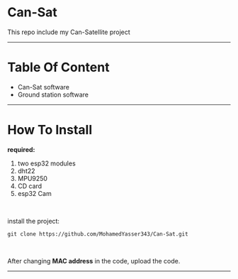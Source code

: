 # Can-Sat

This repo include my Can-Satellite project

---

# Table Of Content

* Can-Sat software
* Ground station software

---

# How To Install

**required:**
1. two esp32 modules
2. dht22
3. MPU9250
4. CD card
5. esp32 Cam

<br>

install the project:

```
git clone https://github.com/MohamedYasser343/Can-Sat.git
```

<br>

After changing **MAC address** in the code, upload the code.

---
